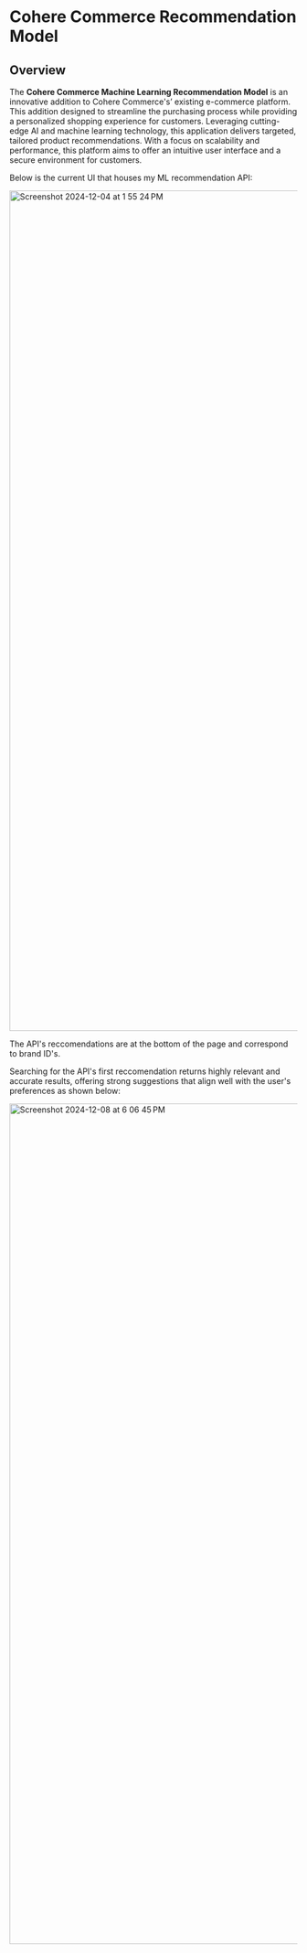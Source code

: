 # Cohere Commerce Recommendation Model

## Overview

The **Cohere Commerce Machine Learning Recommendation Model** is an innovative addition to Cohere Commerce's’ existing e-commerce platform. This addition designed to streamline the purchasing process while providing a personalized shopping experience for customers. Leveraging cutting-edge AI and machine learning technology, this application delivers targeted, tailored product recommendations. With a focus on scalability and performance, this platform aims to offer an intuitive user interface and a secure environment for customers.


Below is the current UI that houses my ML recommendation API: 

<img width="1470" alt="Screenshot 2024-12-04 at 1 55 24 PM" src="https://github.com/user-attachments/assets/17915e7e-040d-40e5-ba74-709a402d3db9">

The API's reccomendations are at the bottom of the page and correspond to brand ID's.

Searching for the API's first reccomendation returns highly relevant and accurate results, offering strong suggestions that align well with the user's preferences as shown below:

<img width="1470" alt="Screenshot 2024-12-08 at 6 06 45 PM" src="https://github.com/user-attachments/assets/25d8d7ba-2f9b-4122-a99e-a405127e7768">
